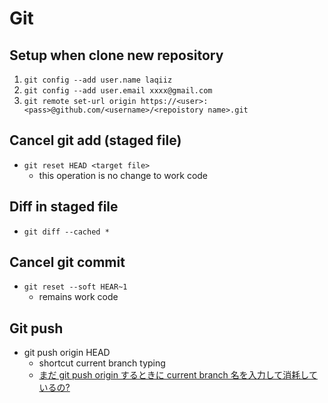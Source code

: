# Git

## Setup when clone new repository

1. `git config --add user.name laqiiz`
2. `git config --add user.email xxxx@gmail.com`
3. `git remote set-url origin https://<user>:<pass>@github.com/<username>/<repoistory name>.git`

## Cancel git add (staged file)

* `git reset HEAD <target file>`
  * this operation is no change to work code

## Diff in staged file
* `git diff --cached *`

## Cancel git commit

* `git reset --soft HEAR~1`
  * remains work code


## Git push

* git push origin HEAD
  * shortcut current branch typing
  * [まだ git push origin するときに current branch 名を入力して消耗しているの?](https://qiita.com/mabots/items/76d48aa33720287253bf)



